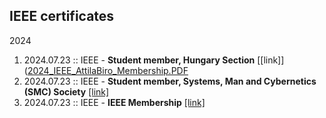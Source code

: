 ##  IEEE certificates

2024
1. 2024.07.23 :: IEEE - **Student member, Hungary Section** [[link]]([2024_IEEE_AttilaBiro_Membership.PDF](https://github.com/biroka/biroka/blob/main/Certificates/IEEE/2024_IEEE_AttilaBiro_Membership.PDF)
2. 2024.07.23 :: IEEE - **Student member, Systems, Man and Cybernetics (SMC) Society** [[link]](https://github.com/biroka/biroka/blob/main/Certificates/IEEE/2024_IEEE_SMC-AttilaBiro_MEMSMC028.pdf)
3. 2024.07.23 :: IEEE - **IEEE Membership** [[link]](https://github.com/biroka/biroka/blob/main/Certificates/IEEE/2024_IEEE_Student_Membership_MEMIEEE500.pdf)
